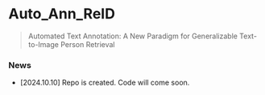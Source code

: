 # Auto_Ann_ReID
> Automated Text Annotation: A New Paradigm for Generalizable Text-to-Image Person Retrieval
### News
* [2024.10.10] Repo is created. Code will come soon.

